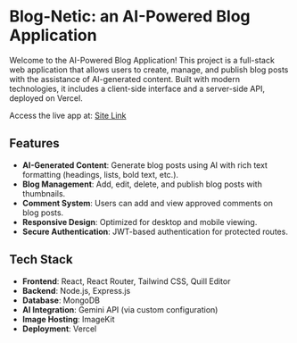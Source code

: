 # Blog-Netic: an AI-Powered Blog Application

Welcome to the AI-Powered Blog Application! This project is a full-stack web application that allows users to create, manage, and publish blog posts with the assistance of AI-generated content. Built with modern technologies, it includes a client-side interface and a server-side API, deployed on Vercel.

Access the live app at: [Site Link](https://blognetic-client.vercel.app/)

## Features
- **AI-Generated Content**: Generate blog posts using AI with rich text formatting (headings, lists, bold text, etc.).
- **Blog Management**: Add, edit, delete, and publish blog posts with thumbnails.
- **Comment System**: Users can add and view approved comments on blog posts.
- **Responsive Design**: Optimized for desktop and mobile viewing.
- **Secure Authentication**: JWT-based authentication for protected routes.

## Tech Stack
- **Frontend**: React, React Router, Tailwind CSS, Quill Editor
- **Backend**: Node.js, Express.js
- **Database**: MongoDB
- **AI Integration**: Gemini API (via custom configuration)
- **Image Hosting**: ImageKit
- **Deployment**: Vercel